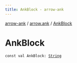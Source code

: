 ```yaml
---
title: AnkBlock - arrow-ank
---
```


[arrow-ank](../index.html) / [arrow.ank](index.html) / [AnkBlock](./-ank-block.html)

# AnkBlock

`const val AnkBlock: `[`String`](https://kotlinlang.org/api/latest/jvm/stdlib/kotlin/-string/index.html)
